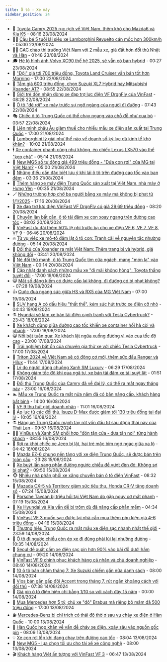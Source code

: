 ```yaml
---
title: Ô tô - Xe máy
sidebar_position: 24
---
```


<!-- dantri-o-to-xe-may:START -->
- 🤡 [Toyota Camry 2025 rục rịch về Việt Nam, thêm khó cho Mazda6 và Kia K5](https://dantri.com.vn/o-to-xe-may/toyota-camry-2025-ruc-rich-ve-viet-nam-them-kho-cho-mazda6-va-kia-k5-20240823120552769.htm) - 08:16 23/08/2024
- 🧑‍💻 [Cậu bé 5 tuổi lái siêu xe Lamborghini Revuelto cán mốc hơn 300km/h](https://dantri.com.vn/o-to-xe-may/cau-be-5-tuoi-lai-sieu-xe-lamborghini-revuelto-can-moc-hon-300kmh-20240823093006288.htm) - 05:00 23/08/2024
- 🧑‍💻 [GAC chào thị trường Việt Nam với 2 mẫu xe, giá đắt hơn đối thủ Nhật và Hàn](https://dantri.com.vn/o-to-xe-may/gac-chao-thi-truong-viet-nam-voi-2-mau-xe-gia-dat-hon-doi-thu-nhat-va-han-20240823084755016.htm) - 01:48 23/08/2024
- 🎓 [Hé lộ hình ảnh Volvo XC90 thế hệ 2025, sẽ vẫn có bản hybrid](https://dantri.com.vn/o-to-xe-may/he-lo-hinh-anh-volvo-xc90-the-he-2025-se-van-co-ban-hybrid-20240822233600324.htm) - 00:27 23/08/2024
- 🌊 [&quot;Đội&quot; giá tới 700 triệu đồng, Toyota Land Cruiser vẫn bán tốt hơn Morning](https://dantri.com.vn/o-to-xe-may/doi-gia-toi-700-trieu-dong-toyota-land-cruiser-van-ban-tot-hon-morning-20240822160757496.htm) - 17:00 22/08/2024
- 🥷 [Tầm giá 600 triệu đồng, chọn Suzuki XL7 Hybrid hay Mitsubishi Xpander AT?](https://dantri.com.vn/o-to-xe-may/tam-gia-600-trieu-dong-chon-suzuki-xl7-hybrid-hay-mitsubishi-xpander-at-20240822113606905.htm) - 08:55 22/08/2024
- 🤩 [Giới trẻ đón nhận dòng xe đạp trợ lực điện VF DrgnFly của VinFast](https://dantri.com.vn/o-to-xe-may/gioi-tre-don-nhan-dong-xe-dap-tro-luc-dien-vf-drgnfly-cua-vinfast-20240822145243562.htm) - 08:28 22/08/2024
- 🫶 [Ô tô &quot;đẻ rơi&quot; xe máy trước sự ngỡ ngàng của người đi đường](https://dantri.com.vn/o-to-xe-may/o-to-de-roi-xe-may-truoc-su-ngo-ngang-cua-nguoi-di-duong-20240822142818820.htm) - 07:43 22/08/2024
- 🎭 [Chiếc ô tô Trung Quốc có thể chạy ngang vào chỗ đỗ như cua bò](https://dantri.com.vn/o-to-xe-may/chiec-o-to-trung-quoc-co-the-chay-ngang-vao-cho-do-nhu-cua-bo-20240822093123824.htm) - 03:57 22/08/2024
- 🌁 [Liên minh châu Âu giảm thuế cho nhiều mẫu xe điện sản xuất tại Trung Quốc](https://dantri.com.vn/o-to-xe-may/lien-minh-chau-au-giam-thue-cho-nhieu-mau-xe-dien-san-xuat-tai-trung-quoc-20240821183708564.htm) - 17:00 21/08/2024
- 🦩 [Lamborghini lý giải như thế nào về doanh số kỷ lục dù kinh tế khó khăn?](https://dantri.com.vn/o-to-xe-may/lamborghini-ly-giai-nhu-the-nao-ve-doanh-so-ky-luc-du-kinh-te-kho-khan-20240821165419962.htm) - 10:02 21/08/2024
- 🕴 [Xe container phanh cũng như không, ép chiếc Lexus LX570 vào thế &quot;kẹp chả&quot;](https://dantri.com.vn/o-to-xe-may/xe-container-phanh-cung-nhu-khong-ep-chiec-lexus-lx570-vao-the-kep-cha-20240821114139958.htm) - 05:14 21/08/2024
- 🎡 [New MG5 số tự động giá 499 triệu đồng - &quot;Đứa con rơi&quot; của MG tại Việt Nam?](https://dantri.com.vn/o-to-xe-may/new-mg5-so-tu-dong-gia-499-trieu-dong-dua-con-roi-cua-mg-tai-viet-nam-20240821105331266.htm) - 05:00 21/08/2024
- 📝 [Những điều cần đặc biệt lưu ý khi lái ô tô trên đường cao tốc vào ban đêm](https://dantri.com.vn/o-to-xe-may/nhung-dieu-can-dac-biet-luu-y-khi-lai-o-to-tren-duong-cao-toc-vao-ban-dem-20240821103218283.htm) - 03:36 21/08/2024
- 🧐 [Thêm hãng xe máy điện Trung Quốc sản xuất tại Việt Nam, nhà máy ở Hưng Yên](https://dantri.com.vn/o-to-xe-may/them-hang-xe-may-dien-trung-quoc-san-xuat-tai-viet-nam-nha-may-o-hung-yen-20240821073448159.htm) - 00:35 21/08/2024
- 🪄 [Những trường hợp chở ba người bằng xe máy mà không bị phạt từ 1/1/2025](https://dantri.com.vn/o-to-xe-may/nhung-truong-hop-cho-ba-nguoi-bang-xe-may-ma-khong-bi-phat-tu-112025-20240820232135702.htm) - 17:16 20/08/2024
- 🧰 [Xe đạp trợ lực điện VinFast VF DrgnFly có giá 29,69 triệu đồng](https://dantri.com.vn/o-to-xe-may/xe-dap-tro-luc-dien-vinfast-vf-drgnfly-co-gia-2969-trieu-dong-20240820130251057.htm) - 08:20 20/08/2024
- 🚀 [Chuyển làn bất cẩn, ô tô tải đâm xe con xoay ngang trên đường cao tốc](https://dantri.com.vn/o-to-xe-may/chuyen-lan-bat-can-o-to-tai-dam-xe-con-xoay-ngang-tren-duong-cao-toc-20240820141129063.htm) - 08:02 20/08/2024
- 💪 [VinFast ưu đãi thêm 50% lệ phí trước bạ cho xe điện VF 6, VF 7, VF 8, VF 9](https://dantri.com.vn/o-to-xe-may/vinfast-uu-dai-them-50-le-phi-truoc-ba-cho-xe-dien-vf-6-vf-7-vf-8-vf-9-20240820124123830.htm) - 06:46 20/08/2024
- 🔥 [Từ vụ việc xe mô-tô đâm lật ô tô con: Tranh cãi về nguyên tắc nhường đường](https://dantri.com.vn/o-to-xe-may/tu-vu-viec-xe-mo-to-dam-lat-o-to-con-tranh-cai-ve-nguyen-tac-nhuong-duong-20240820115937197.htm) - 05:14 20/08/2024
- 🐲 [Đối thủ của Xpander ra mắt Việt Nam: Thêm trang bị và hybrid, giá không đổi](https://dantri.com.vn/o-to-xe-may/doi-thu-cua-xpander-ra-mat-viet-nam-them-trang-bi-va-hybrid-gia-khong-doi-20240820101709882.htm) - 03:41 20/08/2024
- 🌋 [Né đối thủ mạnh, ô tô Trung Quốc tìm cửa ngách, mang &quot;món lạ&quot; vào Việt Nam](https://dantri.com.vn/o-to-xe-may/ne-doi-thu-manh-o-to-trung-quoc-tim-cua-ngach-mang-mon-la-vao-viet-nam-20240820025754281.htm) - 00:14 20/08/2024
- 🤩 [Cập nhật danh sách những mẫu xe &quot;đi mãi không hỏng&quot;: Toyota thắng tuyệt đối](https://dantri.com.vn/o-to-xe-may/cap-nhat-danh-sach-nhung-mau-xe-di-mai-khong-hong-toyota-thang-tuyet-doi-20240819231825741.htm) - 17:00 19/08/2024
- 😺 [Mất sổ đăng kiểm có được cấp lại không, đi đường có bị phạt không?](https://dantri.com.vn/o-to-xe-may/mat-so-dang-kiem-co-duoc-cap-lai-khong-di-duong-co-bi-phat-khong-20240819111239974.htm) - 07:28 19/08/2024
- 👍 [Cuộc đua ngang sức giữa HS và RX5 của MG Việt Nam](https://dantri.com.vn/o-to-xe-may/cuoc-dua-ngang-suc-giua-hs-va-rx5-cua-mg-viet-nam-20240819134609240.htm) - 07:00 19/08/2024
- 🎃 [SUV hạng A có dấu hiệu &quot;thất thế&quot;, kém sức hút trước xe điện cỡ nhỏ](https://dantri.com.vn/o-to-xe-may/suv-hang-a-co-dau-hieu-that-the-kem-suc-hut-truoc-xe-dien-co-nho-20240819111330399.htm) - 04:43 19/08/2024
- ⚗️ [Hyundai sẽ làm xe bán tải điện cạnh tranh với Tesla Cybertruck?](https://dantri.com.vn/o-to-xe-may/hyundai-se-lam-xe-ban-tai-dien-canh-tranh-voi-tesla-cybertruck-20240818223551503.htm) - 23:43 18/08/2024
- 🦄 [Xe khách dừng giữa đường cao tốc khiến xe container hối hả còi và phanh](https://dantri.com.vn/o-to-xe-may/xe-khach-dung-giua-duong-cao-toc-khien-xe-container-hoi-ha-coi-va-phanh-20240818231253650.htm) - 17:00 18/08/2024
- 😺 [Nổi bật tuần qua: Xe khách lật ngửa xuống đường vì vào cua tốc độ cao](https://dantri.com.vn/o-to-xe-may/noi-bat-tuan-qua-xe-khach-lat-ngua-xuong-duong-vi-vao-cua-toc-do-cao-20240817233352617.htm) - 23:00 17/08/2024
- 💼 [Trải nghiệm bất ổn của chuyên gia thử xe với chiếc Tesla Cybertruck](https://dantri.com.vn/o-to-xe-may/trai-nghiem-bat-on-cua-chuyen-gia-thu-xe-voi-chiec-tesla-cybertruck-20240817221706628.htm) - 17:00 17/08/2024
- 💃 [Triton 2024 về Việt Nam sẽ có động cơ mới, thêm sức đấu Ranger và Hilux](https://dantri.com.vn/o-to-xe-may/triton-2024-ve-viet-nam-se-co-dong-co-moi-them-suc-dau-ranger-va-hilux-20240817153041336.htm) - 11:44 17/08/2024
- 🚀 [Lý do người dùng chuộng Xanh SM Luxury](https://dantri.com.vn/o-to-xe-may/ly-do-nguoi-dung-chuong-xanh-sm-luxury-20240817131742116.htm) - 06:29 17/08/2024
- 🤩 [Không giảm tốc độ khi qua ngã tư, xe bán tải đâm xe tải suýt lật](https://dantri.com.vn/o-to-xe-may/khong-giam-toc-do-khi-qua-nga-tu-xe-ban-tai-dam-xe-tai-suyt-lat-20240817011012739.htm) - 01:51 17/08/2024
- 💪 [Đối thủ Trung Quốc của Camry đã về đại lý, có thể ra mắt ngay tháng này](https://dantri.com.vn/o-to-xe-may/doi-thu-trung-quoc-cua-camry-da-ve-dai-ly-co-the-ra-mat-ngay-thang-nay-20240816164907982.htm) - 23:00 16/08/2024
- 🏊 [Mẫu xe Trung Quốc ra mắt nửa năm đã có bản nâng cấp, khách hàng bất bình](https://dantri.com.vn/o-to-xe-may/mau-xe-trung-quoc-ra-mat-nua-nam-da-co-ban-nang-cap-khach-hang-bat-binh-20240816182223675.htm) - 14:00 16/08/2024
- 💄 [VF 9 thu hút giới doanh nhân](https://dantri.com.vn/o-to-xe-may/vf-9-thu-hut-gioi-doanh-nhan-20240816170745081.htm) - 11:01 16/08/2024
- 👺 [Áp lực từ các đối thủ, Isuzu D-Max được giảm tới 130 triệu đồng tại đại lý](https://dantri.com.vn/o-to-xe-may/ap-luc-tu-cac-doi-thu-isuzu-d-max-duoc-giam-toi-130-trieu-dong-tai-dai-ly-20240816162111231.htm) - 10:05 16/08/2024
- ⚗️ [Hãng xe Trung Quốc mạnh tay rót vốn đầu tư sau động thái này của Thái Lan](https://dantri.com.vn/o-to-xe-may/hang-xe-trung-quoc-manh-tay-rot-von-dau-tu-sau-dong-thai-nay-cua-thai-lan-20240816155723404.htm) - 09:57 16/08/2024
- 🧑‍🏫 [VinBus và Xanh SM phối hợp &quot;đón tận cửa - đưa tận nơi&quot; từng hành khách](https://dantri.com.vn/o-to-xe-may/vinbus-va-xanh-sm-phoi-hop-don-tan-cua-dua-tan-noi-tung-hanh-khach-20240816153706712.htm) - 08:55 16/08/2024
- 🦒 [Rơi ra khỏi chiếc xe Jeep bị lật, hai trẻ mặc bỉm ngơ ngác giữa xa lộ](https://dantri.com.vn/o-to-xe-may/roi-ra-khoi-chiec-xe-jeep-bi-lat-hai-tre-mac-bim-ngo-ngac-giua-xa-lo-20240816111620474.htm) - 04:42 16/08/2024
- 🐘 [Mazda EZ-6 chung nền tảng với xe điện Trung Quốc, sẽ được bán trên toàn cầu](https://dantri.com.vn/o-to-xe-may/mazda-ez-6-chung-nen-tang-voi-xe-dien-trung-quoc-se-duoc-ban-tren-toan-cau-20240815232851019.htm) - 23:28 15/08/2024
- 🧠 [Xe buýt lấn sang phần đường ngược chiều để vượt đèn đỏ: Không sợ bị phạt?](https://dantri.com.vn/o-to-xe-may/xe-buyt-lan-sang-phan-duong-nguoc-chieu-de-vuot-den-do-khong-so-bi-phat-20240815160031665.htm) - 09:50 15/08/2024
- 🐵 [Nhiều nhà phân phối xe xăng chuyển bán ô tô điện VinFast](https://dantri.com.vn/o-to-xe-may/nhieu-nha-phan-phoi-xe-xang-chuyen-ban-o-to-dien-vinfast-20240815151135607.htm) - 08:32 15/08/2024
- 🤭 [Mazada CX-5 và Territory giảm sức tiêu thụ, Honda CR-V tăng doanh số](https://dantri.com.vn/o-to-xe-may/mazada-cx-5-va-territory-giam-suc-tieu-thu-honda-cr-v-tang-doanh-so-20240815115811247.htm) - 07:24 15/08/2024
- 🤠 [Porsche Taycan bị triệu hồi tại Việt Nam do gặp nguy cơ mất phanh](https://dantri.com.vn/o-to-xe-may/porsche-taycan-bi-trieu-hoi-tai-viet-nam-do-gap-nguy-co-mat-phanh-20240815130615109.htm) - 07:19 15/08/2024
- 🫶 [Xe Hyundai và Kia vẫn dễ bị trộm dù đã nâng cấp phần mềm](https://dantri.com.vn/o-to-xe-may/xe-hyundai-va-kia-van-de-bi-trom-du-da-nang-cap-phan-mem-20240815112428670.htm) - 04:34 15/08/2024
- 🚀 [VinFast VF 3 muốn sạc được tại nhà cần mua thêm phụ kiện giá 4-6 triệu đồng](https://dantri.com.vn/o-to-xe-may/vinfast-vf-3-muon-sac-duoc-tai-nha-can-mua-them-phu-kien-gia-4-6-trieu-dong-20240815111510924.htm) - 04:16 15/08/2024
- 🎊 [Thương hiệu Trung Quốc ra mắt mẫu xe điện sạc nhanh nhất thế giới](https://dantri.com.vn/o-to-xe-may/thuong-hieu-trung-quoc-ra-mat-mau-xe-dien-sac-nhanh-nhat-the-gioi-20240814232836383.htm) - 23:59 14/08/2024
- 🦄 [Ô tô đi ngược chiều còn ép xe đi đúng phải lùi lại nhường đường](https://dantri.com.vn/o-to-xe-may/o-to-di-nguoc-chieu-con-ep-xe-di-dung-phai-lui-lai-nhuong-duong-20240814172137937.htm) - 10:35 14/08/2024
- 🥷 [Seoul đề xuất cấm xe điện sạc pin hơn 90% vào bãi đỗ dưới hầm chung cư](https://dantri.com.vn/o-to-xe-may/seoul-de-xuat-cam-xe-dien-sac-pin-hon-90-vao-bai-do-duoi-ham-chung-cu-20240814143950981.htm) - 09:20 14/08/2024
- 🦏 [VinFast VF 9 chinh phục khách hàng cá nhân và chủ doanh nghiệp](https://dantri.com.vn/o-to-xe-may/vinfast-vf-9-chinh-phuc-khach-hang-ca-nhan-va-chu-doanh-nghiep-20240814152933591.htm) - 08:40 14/08/2024
- 🤗 [10 ô tô bán chậm tháng 7: Xe Suzuki chiếm gần nửa danh sách](https://dantri.com.vn/o-to-xe-may/10-o-to-ban-cham-thang-7-xe-suzuki-chiem-gan-nua-danh-sach-20240814120606916.htm) - 08:00 14/08/2024
- 🐲 [Vios bán gần gấp đôi Accent trong tháng 7, rút ngắn khoảng cách với đối thủ](https://dantri.com.vn/o-to-xe-may/vios-ban-gan-gap-doi-accent-trong-thang-7-rut-ngan-khoang-cach-voi-doi-thu-20240814140456119.htm) - 07:38 14/08/2024
- 🤭 [Giá pin ô tô điện hiện chỉ bằng 1/10 so với cách đây 15 năm](https://dantri.com.vn/o-to-xe-may/gia-pin-o-to-dien-hien-chi-bang-110-so-voi-cach-day-15-nam-20240813224431968.htm) - 00:00 14/08/2024
- 🐻 [Mua Mercedes hơn 5 tỷ, chủ xe &quot;độ&quot; Brabus mà riêng bộ mâm đã 500 triệu đồng](https://dantri.com.vn/o-to-xe-may/mua-mercedes-hon-5-ty-chu-xe-do-brabus-ma-rieng-bo-mam-da-500-trieu-dong-20240813215032476.htm) - 17:00 13/08/2024
- ⛽️ [Mercedes-Benz bị chỉ trích có thái độ thờ ơ sau vụ cháy xe điện ở Hàn Quốc](https://dantri.com.vn/o-to-xe-may/mercedes-benz-bi-chi-trich-co-thai-do-tho-o-sau-vu-chay-xe-dien-o-han-quoc-20240813125501461.htm) - 10:00 13/08/2024
- 🫣 [Hàn Quốc họp khẩn về vấn đề cháy xe điện, xoáy sâu vào nguồn gốc pin](https://dantri.com.vn/o-to-xe-may/han-quoc-hop-khan-ve-van-de-chay-xe-dien-xoay-sau-vao-nguon-goc-pin-20240813003700063.htm) - 08:09 13/08/2024
- 💡 [Xe con rơi lốp khi đang chạy trên đường cao tốc](https://dantri.com.vn/o-to-xe-may/xe-con-roi-lop-khi-dang-chay-tren-duong-cao-toc-20240813140630394.htm) - 08:04 13/08/2024
- 💪 [New MG5 - lựa chọn tối ưu cho tài xế xe công nghệ](https://dantri.com.vn/o-to-xe-may/new-mg5-lua-chon-toi-uu-cho-tai-xe-xe-cong-nghe-20240813142152536.htm) - 08:00 13/08/2024
- 🎬 [Khách hàng Việt ấn tượng với VinFast VF 3](https://dantri.com.vn/o-to-xe-may/khach-hang-viet-an-tuong-voi-vinfast-vf-3-20240813122900455.htm) - 06:47 13/08/2024<!-- dantri-o-to-xe-may:END -->
